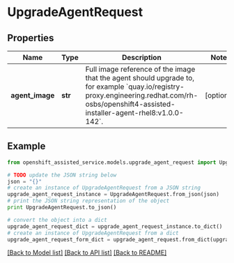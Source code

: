 # UpgradeAgentRequest


## Properties
Name | Type | Description | Notes
------------ | ------------- | ------------- | -------------
**agent_image** | **str** | Full image reference of the image that the agent should upgrade to, for example &#x60;quay.io/registry-proxy.engineering.redhat.com/rh-osbs/openshift4-assisted-installer-agent-rhel8:v1.0.0-142&#x60;.  | [optional] 

## Example

```python
from openshift_assisted_service.models.upgrade_agent_request import UpgradeAgentRequest

# TODO update the JSON string below
json = "{}"
# create an instance of UpgradeAgentRequest from a JSON string
upgrade_agent_request_instance = UpgradeAgentRequest.from_json(json)
# print the JSON string representation of the object
print UpgradeAgentRequest.to_json()

# convert the object into a dict
upgrade_agent_request_dict = upgrade_agent_request_instance.to_dict()
# create an instance of UpgradeAgentRequest from a dict
upgrade_agent_request_form_dict = upgrade_agent_request.from_dict(upgrade_agent_request_dict)
```
[[Back to Model list]](../README.md#documentation-for-models) [[Back to API list]](../README.md#documentation-for-api-endpoints) [[Back to README]](../README.md)


